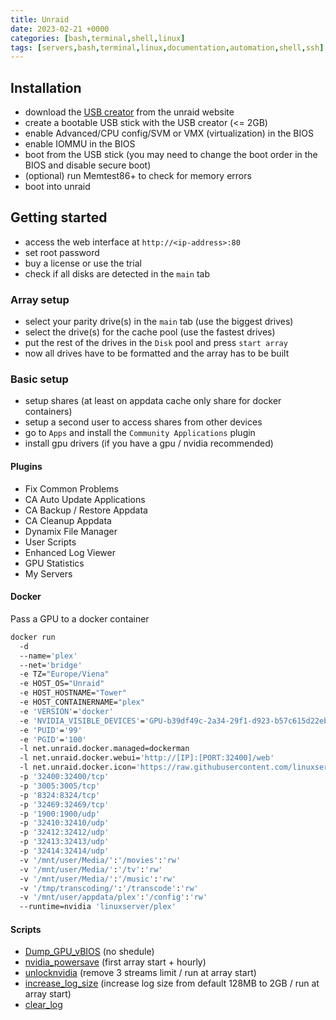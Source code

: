 ```yaml
---
title: Unraid
date: 2023-02-21 +0000
categories: [bash,terminal,shell,linux]
tags: [servers,bash,terminal,linux,documentation,automation,shell,ssh]
---
```


## Installation

* download the [USB creator](https://unraid.net/download) from the unraid website
* create a bootable USB stick with the USB creator (<= 2GB)
* enable Advanced/CPU config/SVM or VMX (virtualization) in the BIOS
* enable IOMMU in the BIOS
* boot from the USB stick (you may need to change the boot order in the BIOS and disable secure boot)
* (optional) run Memtest86+ to check for memory errors
* boot into unraid

## Getting started

* access the web interface at `http://<ip-address>:80`
* set root password
* buy a license or use the trial
* check if all disks are detected in the `main` tab

### Array setup

* select your parity drive(s) in the `main` tab (use the biggest drives)
* select the drive(s) for the cache pool (use the fastest drives)
* put the rest of the drives in the `Disk` pool and press `start array`
* now all drives have to be formatted and the array has to be built

### Basic setup

* setup shares (at least on appdata cache only share for docker containers)
* setup a second user to access shares from other devices
* go to `Apps` and install the `Community Applications` plugin
* install gpu drivers (if you have a gpu / nvidia recommended)

#### Plugins

* Fix Common Problems
* CA Auto Update Applications
* CA Backup / Restore Appdata
* CA Cleanup Appdata
* Dynamix File Manager
* User Scripts
* Enhanced Log Viewer
* GPU Statistics
* My Servers

#### Docker

Pass a GPU to a docker container

```bash
docker run
  -d
  --name='plex'
  --net='bridge'
  -e TZ="Europe/Viena"
  -e HOST_OS="Unraid"
  -e HOST_HOSTNAME="Tower"
  -e HOST_CONTAINERNAME="plex"
  -e 'VERSION'='docker'
  -e 'NVIDIA_VISIBLE_DEVICES'='GPU-b39df49c-2a34-29f1-d923-b57c615d22eb'
  -e 'PUID'='99'
  -e 'PGID'='100'
  -l net.unraid.docker.managed=dockerman
  -l net.unraid.docker.webui='http://[IP]:[PORT:32400]/web'
  -l net.unraid.docker.icon='https://raw.githubusercontent.com/linuxserver/docker-templates/master/linuxserver.io/img/plex-icon.png'
  -p '32400:32400/tcp'
  -p '3005:3005/tcp'
  -p '8324:8324/tcp'
  -p '32469:32469/tcp'
  -p '1900:1900/udp'
  -p '32410:32410/udp'
  -p '32412:32412/udp'
  -p '32413:32413/udp'
  -p '32414:32414/udp'
  -v '/mnt/user/Media/':'/movies':'rw'
  -v '/mnt/user/Media/':'/tv':'rw'
  -v '/mnt/user/Media/':'/music':'rw'
  -v '/tmp/transcoding/':'/transcode':'rw'
  -v '/mnt/user/appdata/plex':'/config':'rw'
  --runtime=nvidia 'linuxserver/plex'
```

#### Scripts

* [Dump_GPU_vBIOS](https://github.com/SpaceinvaderOne) (no shedule)
* [nvidia_powersave](https://github.com/SpaceinvaderOne/nvidia_powersave) (first array start + hourly)
* [unlocknvidia](https://github.com/SpaceinvaderOne/unlocknvidia_unraid) (remove 3 streams limit / run at array start)
* [increase_log_size](https://github.com/SaracenRhue/myScripts/blob/main/unraid_increase_log_size.sh) (increase log size from default 128MB to 2GB / run at array start)
* [clear_log](https://github.com/SaracenRhue/myScripts/blob/main/unraid_clear_log.sh) 
